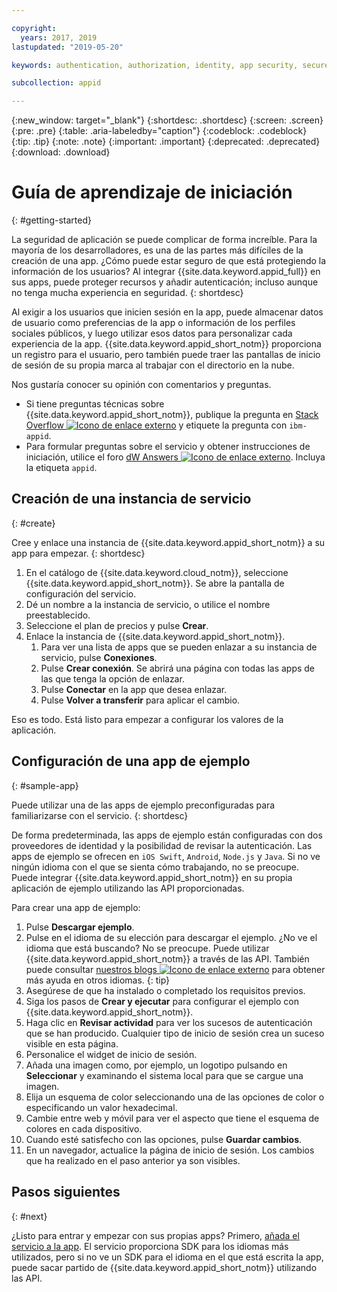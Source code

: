 ```yaml
---

copyright:
  years: 2017, 2019
lastupdated: "2019-05-20"

keywords: authentication, authorization, identity, app security, secure, development,

subcollection: appid

---
```


{:new_window: target="_blank"}
{:shortdesc: .shortdesc}
{:screen: .screen}
{:pre: .pre}
{:table: .aria-labeledby="caption"}
{:codeblock: .codeblock}
{:tip: .tip}
{:note: .note}
{:important: .important}
{:deprecated: .deprecated}
{:download: .download}

# Guía de aprendizaje de iniciación
{: #getting-started}

La seguridad de aplicación se puede complicar de forma increíble. Para la mayoría de los desarrolladores, es una de las partes más difíciles de la creación de una app. ¿Cómo puede estar seguro de que está protegiendo la información de los usuarios? Al integrar {{site.data.keyword.appid_full}} en sus apps, puede proteger recursos y añadir autenticación; incluso aunque no tenga mucha experiencia en seguridad.
{: shortdesc}

Al exigir a los usuarios que inicien sesión en la app, puede almacenar datos de usuario como preferencias de la app o información de los perfiles sociales públicos, y luego utilizar esos datos para personalizar cada experiencia de la app. {{site.data.keyword.appid_short_notm}} proporciona un registro para el usuario, pero también puede traer las pantallas de inicio de sesión de su propia marca al trabajar con el directorio en la nube.

Nos gustaría conocer su opinión con comentarios y preguntas.
* Si tiene preguntas técnicas sobre {{site.data.keyword.appid_short_notm}}, publique la pregunta en <a href="https://stackoverflow.com" target="_blank">Stack Overflow <img src="../../icons/launch-glyph.svg" alt="Icono de enlace externo"></a> y etiquete la pregunta con `ibm-appid`.
* Para formular preguntas sobre el servicio y obtener instrucciones de iniciación, utilice el foro <a href="https://developer.ibm.com" target="_blank">dW Answers <img src="../../icons/launch-glyph.svg" alt="Icono de enlace externo"></a>. Incluya la etiqueta `appid`.

## Creación de una instancia de servicio
{: #create}

Cree y enlace una instancia de {{site.data.keyword.appid_short_notm}} a su app para empezar.
{: shortdesc}

1. En el catálogo de {{site.data.keyword.cloud_notm}}, seleccione {{site.data.keyword.appid_short_notm}}. Se abre la pantalla de configuración del servicio.
2. Dé un nombre a la instancia de servicio, o utilice el nombre preestablecido.
3. Seleccione el plan de precios y pulse **Crear**.
4. Enlace la instancia de {{site.data.keyword.appid_short_notm}}.
    1. Para ver una lista de apps que se pueden enlazar a su instancia de servicio, pulse **Conexiones**.
    2. Pulse **Crear conexión**. Se abrirá una página con todas las apps de las que tenga la opción de enlazar.
    3. Pulse **Conectar** en la app que desea enlazar.
    4. Pulse **Volver a transferir** para aplicar el cambio.

Eso es todo. Está listo para empezar a configurar los valores de la aplicación.

## Configuración de una app de ejemplo
{: #sample-app}

Puede utilizar una de las apps de ejemplo preconfiguradas para familiarizarse con el servicio.
{: shortdesc}

De forma predeterminada, las apps de ejemplo están configuradas con dos proveedores de identidad y la posibilidad de revisar la autenticación. Las apps de ejemplo se ofrecen en `iOS Swift`, `Android`, `Node.js` y `Java`. Si no ve ningún idioma con el que se sienta cómo trabajando, no se preocupe. Puede integrar {{site.data.keyword.appid_short_notm}} en su propia aplicación de ejemplo utilizando las API proporcionadas.

Para crear una app de ejemplo:

1. Pulse **Descargar ejemplo**.
2. Pulse en el idioma de su elección para descargar el ejemplo.
  ¿No ve el idioma que está buscando? No se preocupe. Puede utilizar {{site.data.keyword.appid_short_notm}} a través de las API. También puede consultar <a href="https://www.ibm.com/blogs/bluemix/tag/app-id/" target="_blank">nuestros blogs <img src="../../icons/launch-glyph.svg" alt="Icono de enlace externo"></a> para obtener más ayuda en otros idiomas.
  {: tip}
3. Asegúrese de que ha instalado o completado los requisitos previos.
4. Siga los pasos de **Crear y ejecutar** para configurar el ejemplo con {{site.data.keyword.appid_short_notm}}.
5. Haga clic en **Revisar actividad** para ver los sucesos de autenticación que se han producido. Cualquier tipo de inicio de sesión crea un suceso visible en esta página.
6. Personalice el widget de inicio de sesión.
  1. Añada una imagen como, por ejemplo, un logotipo pulsando en **Seleccionar** y examinando el sistema local para que se cargue una imagen.
  2. Elija un esquema de color seleccionando una de las opciones de color o especificando un valor hexadecimal.
  3. Cambie entre web y móvil para ver el aspecto que tiene el esquema de colores en cada dispositivo.
  4. Cuando esté satisfecho con las opciones, pulse **Guardar cambios**.
7. En un navegador, actualice la página de inicio de sesión. Los cambios que ha realizado en el paso anterior ya son visibles.


## Pasos siguientes
{: #next}

¿Listo para entrar y empezar con sus propias apps? Primero, [añada el servicio a la app](/docs/services/appid?topic=appid-web-apps#web-apps). El servicio proporciona SDK para los idiomas más utilizados, pero si no ve un SDK para el idioma en el que está escrita la app, puede sacar partido de {{site.data.keyword.appid_short_notm}} utilizando las API.
